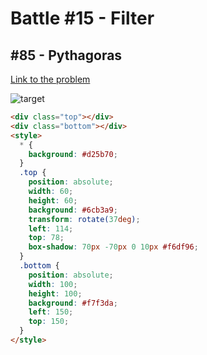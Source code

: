 # Battle #15 - Filter

## #85 - Pythagoras

[Link to the problem](https://cssbattle.dev/play/85)

![target](https://cssbattle.dev/targets/85.png)

```html
<div class="top"></div>
<div class="bottom"></div>
<style>
  * {
    background: #d25b70;
  }
  .top {
    position: absolute;
    width: 60;
    height: 60;
    background: #6cb3a9;
    transform: rotate(37deg);
    left: 114;
    top: 78;
    box-shadow: 70px -70px 0 10px #f6df96;
  }
  .bottom {
    position: absolute;
    width: 100;
    height: 100;
    background: #f7f3da;
    left: 150;
    top: 150;
  }
</style>
```
